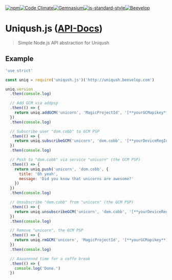 [![npm](https://img.shields.io/npm/v/uniqush.js.svg?style=flat-square)](https://www.npmjs.com/package/uniqush.js)[![Code Climate](https://img.shields.io/codeclimate/github/beevelop/uniqush.js.svg?style=flat-square)](https://codeclimate.com/github/beevelop/uniqush.js)[![Gemnasium](https://img.shields.io/gemnasium/beevelop/uniqush.js.svg?style=flat-square)]()[![js-standard-style](https://img.shields.io/badge/code%20style-standard-brightgreen.svg?style=flat-square)](http://standardjs.com/)[![Beevelop](https://links.beevelop.com/honey-badge)](https://beevelop.com)

# Uniqush.js ([API-Docs](https://htmlpreview.github.io/?https://github.com/beevelop/uniqush.js/blob/master/docs/uniqush.js/0.0.1/Uniqush.html))

> Simple Node.js API abstraction for Uniqush

## Example
```js
'use strict'

const uniq = require('uniqush.js')('http://uniqush.beevelop.com')

uniq.version
  .then(console.log)

  // Add GCM via addpsp
  .then(() => {
    return uniq.addGCM('unicorn', 'MagicProjectId', '[**yourGCMapikey**]')
  })
  .then(console.log)

  // Subscribe user "dom.cobb" to GCM PSP
  .then(() => {
    return uniq.subscribeGCM('unicorn', 'dom.cobb', '[**yourDeviceRegId**]')
  })
  .then(console.log)

  // Push to "dom.cobb" via service "unicorn" (the GCM PSP)
  .then(() => {
    return uniq.push('unicorn', 'dom.cobb', {
      title: 'Oh yeah',
      message: 'Did you know that unicorns are awesome?'
    })
  })
  .then(console.log)

  // Unsubscribe "dom.cobb" from "unicorn" (the GCM PSP)
  .then(() => {
    return uniq.unsubscribeGCM('unicorn', 'dom.cobb', '[**yourDeviceRegId**]')
  })
  .then(console.log)

  // Remove "unicorn", the GCM PSP
  .then(() => {
    return uniq.rmGCM('unicorn', 'MagicProjectId', '[**yourGCMapikey**]')
  })
  .then(console.log)

  // Aaaannnnd time for a coffe break
  .then(() => {
    console.log('Done.')
  })
```
